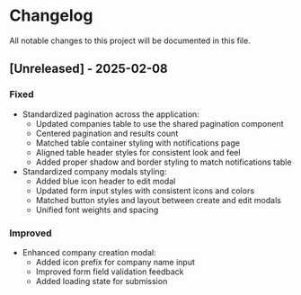 # Changelog

All notable changes to this project will be documented in this file.

## [Unreleased] - 2025-02-08

### Fixed
- Standardized pagination across the application:
  - Updated companies table to use the shared pagination component
  - Centered pagination and results count
  - Matched table container styling with notifications page
  - Aligned table header styles for consistent look and feel
  - Added proper shadow and border styling to match notifications table
- Standardized company modals styling:
  - Added blue icon header to edit modal
  - Updated form input styles with consistent icons and colors
  - Matched button styles and layout between create and edit modals
  - Unified font weights and spacing

### Improved
- Enhanced company creation modal:
  - Added icon prefix for company name input
  - Improved form field validation feedback
  - Added loading state for submission